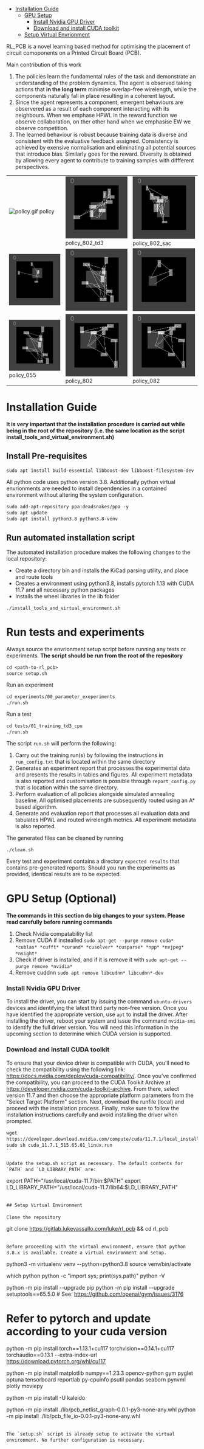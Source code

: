 - [Installation Guide](#installation-guide)
    - [GPU Setup](#gpu-setup)
        - [Install Nvidia GPU Driver](#install-nvidia-gpu-driver)
        - [Download and install CUDA toolkit](#download-and-install-cuda-toolkit)
    - [Setup Virtual Envrionment](#setup-virtual-envrionment)

RL\_PCB is a novel learning based method for optimising the placement of circuit comoponents on a Printed Circuit Board (PCB). 

Main contribution of this work
1. The policies learn the fundamental rules of the task and demonstrate an understanding of the problem dynamics. The agent is observed taking actions that **in the long term** minimise overlap-free wirelength, while the components naturally fall in place resulting in a coherent layout. 
2. Since the agent represents a component, emergent behaviours are observered as a result of each component interacting with its neighbours. When we emphase HPWL in the reward function we observe collaboration, on ther other hand when we emphasise EW we observe competition. 
3. The learned behaviour is robust because training data is diverse and consistent with the evaluative feedback assigned. Consistency is achieved by exensive normalisation and eliminating all potential sources that introduce bias. Similarly goes for the reward. Diversity is obtained by allowing every agent to contribute to training samples with diffferent perspectives. 

|     |     |     |
| --- | --- | --- |
| ![policy.gif](.figs/policy) policy| ![policy_802_td3.gif](.figs/policy_802_td3.gif) policy_802_td3| ![policy_802_sac.gif](.figs/policy_802_sac.gif) policy_802_sac|
| ![policy_802_sac_b.gif](.figs/policy_802_sac_b.gif) | ![policy_sac_226.gif](.figs/policy_sac_226.gif)   | ![policy_td3_226.gif](.figs/policy_td3_226.gif)    |
| ![055_15.gif](.figs/055_15.gif) policy_055 | ![055_15.gif](.figs/802_14.gif) policy_802     | ![055_15.gif](.figs/082_14.gif) policy_082     |
# Installation Guide
**It is very important that the installation procedure is carried out while being in the root of the repository (i.e. the same location as the script install_tools_and_virtual_environment.sh)**

## Install Pre-requisites
```
sudo apt install build-essential libboost-dev libboost-filesystem-dev
```

All python code uses python version 3.8. Additionally python virtual envrionments are needed to install dependencies in a contained environment without altering the system configuration. 
```
sudo add-apt-repository ppa:deadsnakes/ppa -y
sudo apt update
sudo apt install python3.8 python3.8-venv
```

## Run automated installation script
The automated installation procedure makes the following changes to the local repository:
- Create a directory bin and installs the KiCad parsing utility, and place and route tools
- Creates a environment using python3.8, installs pytorch 1.13 with CUDA 11.7 and all necessary python packages
- Installs the wheel libraries in the lib folder

```
./install_tools_and_virtual_environment.sh
```

# Run tests and experiments
Always source the envrionment setup script before running any tests or experiments. **The script should be run from the root of the repository**
```
cd <path-to-rl_pcb>
source setup.sh 
```

Run an experiment
```
cd experiments/00_parameter_exeperiments
./run.sh 	
```

Run a test
```
cd tests/01_training_td3_cpu
./run.sh
```

The script `run.sh` will perform the following: 
1. Carry out the training run(s) by following the instructions in `run_config.txt` that is located within the same directory
2. Generates an experiment report that processes the experimental data and presents the results in tables and figures. All experiment metadata is also reported and customisation is possible through `report_config.py` that is location within the same directory.
3. Perform evaluation of all policies alongside simulated annealing baseline. All optimised placements are subsequently routed using an A\* based algorithm. 
4. Generate and evaluation report that processes all evaluation data and tabulates HPWL and routed wirelength metrics. All experiment metadata is also reported.

The generated files can be cleaned by running
```
./clean.sh
```

Every test and experiment contains a directory `expected results` that contains pre-generated reports. Should you run the experiments as provided, identical results are to be expected.

# GPU Setup (Optional)
**The commands in this section do big changes to your system. Please read carefully before running commands**

1.  Check Nvidia compatability list
2.  Remove CUDA if instealled `sudo apt-get --purge remove cuda* *cublas* *cufft* *curand* *cusolver* *cusparse* *npp* *nvjpeg* *nsight*`
3.  Check if driver is installed, and if it is remove it with `sudo apt-get --purge remove *nvidia*`
4.  Remove cuddnn `sudo apt remove libcudnn* libcudnn*-dev`

### Install Nvidia GPU Driver

To install the driver, you can start by issuing the command `ubuntu-drivers` devices and identifying the latest third party non-free version. Once you have identified the appropriate version, use `apt` to install the driver. After installing the driver, reboot your system and issue the command `nvidia-smi` to identify the full driver version. You will need this information in the upcoming section to determine which CUDA version is supported.

### Download and install CUDA toolkit
To ensure that your device driver is compatible with CUDA, you'll need to check the compatibility using the following link: https://docs.nvidia.com/deploy/cuda-compatibility/. Once you've confirmed the compatibility, you can proceed to the CUDA Toolkit Archive at https://developer.nvidia.com/cuda-toolkit-archive. From there, select version 11.7 and then choose the appropriate platform parameters from the "Select Target Platform" section. Next, download the runfile (local) and proceed with the installation process. Finally, make sure to follow the installation instructions carefully and avoid installing the driver when prompted.

```
wget https://developer.download.nvidia.com/compute/cuda/11.7.1/local_installers/cuda_11.7.1_515.65.01_linux.run
sudo sh cuda_11.7.1_515.65.01_linux.run
``

Update the setup.sh script as necessary. The default contents for `PATH` and `LD_LIBRARY_PATH` are:

```
export PATH="/usr/local/cuda-11.7/bin:$PATH"
export LD_LIBRARY_PATH="/usr/local/cuda-11.7/lib64:$LD_LIBRARY_PATH"
```

## Setup Virtual Environment

Clone the repository

```
git clone https://gitlab.lukevassallo.com/luke/rl_pcb && cd rl_pcb
```

Before proceeding with the virtual environment, ensure that python 3.8.x is available. Create a virtual environment and setup.

```
python3 -m virtualenv venv --python=python3.8
source venv/bin/activate 

which python
python -c "import sys; print(sys.path)"
python -V

python -m pip install --upgrade pip
python -m pip install --upgrade setuptools==65.5.0	# See: https://github.com/openai/gym/issues/3176

# Refer to pytorch and update according to your cuda version
python -m pip install torch==1.13.1+cu117 torchvision==0.14.1+cu117 torchaudio==0.13.1 --extra-index-url https://download.pytorch.org/whl/cu117

python -m pip install matplotlib numpy==1.23.3 opencv-python gym pyglet optuna tensorboard reportlab py-cpuinfo psutil pandas seaborn pynvml plotly moviepy

python -m pip install -U kaleido

python -m pip install ./lib/pcb_netlist_graph-0.0.1-py3-none-any.whl
python -m pip install ./lib/pcb_file_io-0.0.1-py3-none-any.whl
```

The `setup.sh` script is already setup to activate the virtual environment. No further configuration is necessary.
